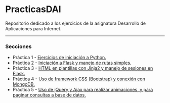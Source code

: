# PracticasDAI
Repositorio dedicado a los ejercicios de la asignatura Desarrollo de Aplicaciones para Internet.

---

### Secciones

- Práctica 1 - [Ejercicios de iniciación a Python.](https://github.com/adrianmorente/PracticasDAI/tree/master/ejercicios-Practica1)
- Práctica 2 - [Iniciación a Flask y manejo de rutas simples.](https://github.com/adrianmorente/PracticasDAI/tree/master/ejercicios-Practica2)
- Práctica 3 - [HTML en plantillas con Jinja2 y manejo de sesiones en Flask.](https://github.com/adrianmorente/PracticasDAI/tree/master/ejercicios-Practica3)
- Práctica 4 - [Uso de framework CSS (Bootstrap) y conexión con MongoDB.](https://github.com/adrianmorente/PracticasDAI/tree/master/ejercicios-Practica4)
- Práctica 5 - [Uso de jQuery y Ajax para realizar animaciones, y para paginar consultas a base de datos.](https://github.com/adrianmorente/PracticasDAI/tree/master/ejercicios-Practica5)
